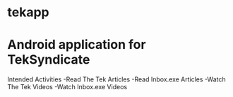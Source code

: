tekapp
===================================
Android application for TekSyndicate
===================================
Intended Activities
	-Read The Tek Articles
	-Read Inbox.exe Articles
	-Watch The Tek Videos
	-Watch Inbox.exe Videos